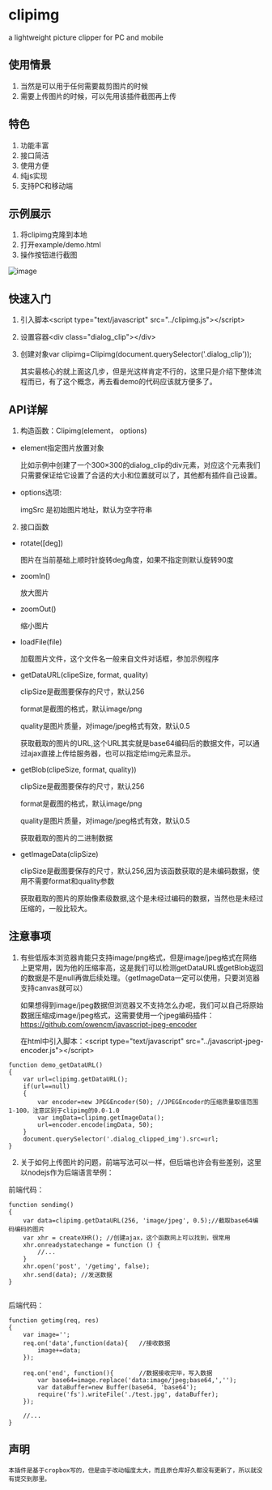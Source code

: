 # clipimg
a lightweight picture clipper for PC and mobile

## 使用情景

1. 当然是可以用于任何需要裁剪图片的时候
2. 需要上传图片的时候，可以先用该插件截图再上传

## 特色
1. 功能丰富
2. 接口简洁
3. 使用方便
4. 纯js实现
5. 支持PC和移动端

## 示例展示
1. 将clipimg克隆到本地
2. 打开example/demo.html
3. 操作按钮进行截图

![image](https://github.com/ghking1/clipimg/raw/master/example/demo.jpg)


## 快速入门
1. 引入脚本\<script type="text/javascript" src="../clipimg.js"\>\</script\>
2. 设置容器\<div class="dialog_clip"\>\</div\>
3. 创建对象var clipimg=Clipimg(document.querySelector('.dialog_clip'));

    其实最核心的就上面这几步，但是光这样肯定不行的，这里只是介绍下整体流程而已，有了这个概念，再去看demo的代码应该就方便多了。

## API详解
1. 构造函数：Clipimg(element， options)

- element指定图片放置对象

    比如示例中创建了一个300×300的dialog_clip的div元素，对应这个元素我们只需要保证给它设置了合适的大小和位置就可以了，其他都有插件自己设置。

- options选项:

  imgSrc 是初始图片地址，默认为空字符串

  
2. 接口函数

- rotate([deg])

  图片在当前基础上顺时针旋转deg角度，如果不指定则默认旋转90度
  
- zoomIn()

  放大图片
  
- zoomOut()

  缩小图片
  
- loadFile(file)

  加载图片文件，这个文件名一般来自文件对话框，参加示例程序
  
- getDataURL(clipeSize, format, quality)

    clipSize是截图要保存的尺寸，默认256

    format是截图的格式，默认image/png
    
    quality是图片质量，对image/jpeg格式有效，默认0.5

  获取截取的图片的URL,这个URL其实就是base64编码后的数据文件，可以通过ajax直接上传给服务器，也可以指定给img元素显示。
  
- getBlob(clipeSize, format, quality))

    clipSize是截图要保存的尺寸，默认256

    format是截图的格式，默认image/png
    
    quality是图片质量，对image/jpeg格式有效，默认0.5
    
    获取截取的图片的二进制数据
  
- getImageData(clipSize)

    clipSize是截图要保存的尺寸，默认256,因为该函数获取的是未编码数据，使用不需要format和quality参数

  获取截取的图片的原始像素级数据,这个是未经过编码的数据，当然也是未经过压缩的，一般比较大。

## 注意事项

1. 有些低版本浏览器肯能只支持image/png格式，但是image/jpeg格式在网络上更常用，因为他的压缩率高，这是我们可以检测getDataURL或getBlob返回的数据是不是null再做后续处理。（getImageData一定可以使用，只要浏览器支持canvas就可以）

    如果想得到image/jpeg数据但浏览器又不支持怎么办呢，我们可以自己将原始数据压缩成image/jpeg格式，这需要使用一个jpeg编码插件：https://github.com/owencm/javascript-jpeg-encoder

    在html中引入脚本：\<script type="text/javascript" src="../javascript-jpeg-encoder.js"\>\</script\>
    

```
function demo_getDataURL()
{
    var url=clipimg.getDataURL();
    if(url==null)
    {
        var encoder=new JPEGEncoder(50); //JPEGEncoder的压缩质量取值范围1-100，注意区别于clipimg的0.0-1.0
        var imgData=clipimg.getImageData();
        url=encoder.encode(imgData, 50);
    }
    document.querySelector('.dialog_clipped_img').src=url;
}
```

2. 关于如何上传图片的问题，前端写法可以一样，但后端也许会有些差别，这里以nodejs作为后端语言举例：

前端代码：
```
function sendimg()
{
    var data=clipimg.getDataURL(256, 'image/jpeg', 0.5);//截取base64编码编码的图片
    var xhr = createXHR(); //创建ajax，这个函数网上可以找到，很常用
    xhr.onreadystatechange = function () {
	    //...
    }
    xhr.open('post', '/getimg', false);
    xhr.send(data); //发送数据
}


```

后端代码：
```
function getimg(req, res)
{
    var image='';
    req.on('data',function(data){   //接收数据
        image+=data;
    });

    req.on('end', function(){       //数据接收完毕，写入数据
        var base64=image.replace('data:image/jpeg;base64,','');
        var dataBuffer=new Buffer(base64, 'base64');
	    require('fs').writeFile('./test.jpg', dataBuffer);
    });
    
    //...
}

```

## 声明

    本插件是基于cropbox写的，但是由于改动幅度太大，而且原仓库好久都没有更新了，所以就没有提交到那里。
